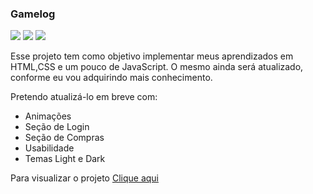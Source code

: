 ### Gamelog

![](https://img.shields.io/badge/HTML-%20-green)
![](https://img.shields.io/badge/CSS-%20-yellowgreen)
![](https://img.shields.io/badge/JavaScript-%20-blue)

Esse projeto tem como objetivo implementar meus aprendizados em HTML,CSS e um pouco de JavaScript. O mesmo ainda será atualizado, conforme eu vou adquirindo mais conhecimento.

Pretendo atualizá-lo em breve com:

- Animações
- Seção de Login
- Seção de Compras
- Usabilidade
- Temas Light e Dark

Para visualizar o projeto [Clique aqui](https://gamefat.netlify.app/)

